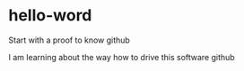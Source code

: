 # hello-word
Start with a proof to know github

I am learning about the way how to drive this software github
